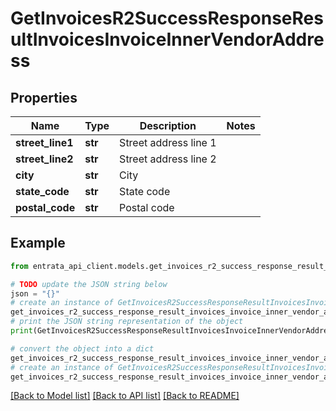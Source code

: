 # GetInvoicesR2SuccessResponseResultInvoicesInvoiceInnerVendorAddress


## Properties

Name | Type | Description | Notes
------------ | ------------- | ------------- | -------------
**street_line1** | **str** | Street address line 1 | 
**street_line2** | **str** | Street address line 2 | 
**city** | **str** | City | 
**state_code** | **str** | State code | 
**postal_code** | **str** | Postal code | 

## Example

```python
from entrata_api_client.models.get_invoices_r2_success_response_result_invoices_invoice_inner_vendor_address import GetInvoicesR2SuccessResponseResultInvoicesInvoiceInnerVendorAddress

# TODO update the JSON string below
json = "{}"
# create an instance of GetInvoicesR2SuccessResponseResultInvoicesInvoiceInnerVendorAddress from a JSON string
get_invoices_r2_success_response_result_invoices_invoice_inner_vendor_address_instance = GetInvoicesR2SuccessResponseResultInvoicesInvoiceInnerVendorAddress.from_json(json)
# print the JSON string representation of the object
print(GetInvoicesR2SuccessResponseResultInvoicesInvoiceInnerVendorAddress.to_json())

# convert the object into a dict
get_invoices_r2_success_response_result_invoices_invoice_inner_vendor_address_dict = get_invoices_r2_success_response_result_invoices_invoice_inner_vendor_address_instance.to_dict()
# create an instance of GetInvoicesR2SuccessResponseResultInvoicesInvoiceInnerVendorAddress from a dict
get_invoices_r2_success_response_result_invoices_invoice_inner_vendor_address_from_dict = GetInvoicesR2SuccessResponseResultInvoicesInvoiceInnerVendorAddress.from_dict(get_invoices_r2_success_response_result_invoices_invoice_inner_vendor_address_dict)
```
[[Back to Model list]](../README.md#documentation-for-models) [[Back to API list]](../README.md#documentation-for-api-endpoints) [[Back to README]](../README.md)


